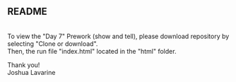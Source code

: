 ## README
<br />
To view the "Day 7" Prework (show and tell), please download repository by selecting "Clone or download".
<br />
Then, the run file "index.html" located in the "html" folder. 

Thank you!
<br />
Joshua Lavarine
